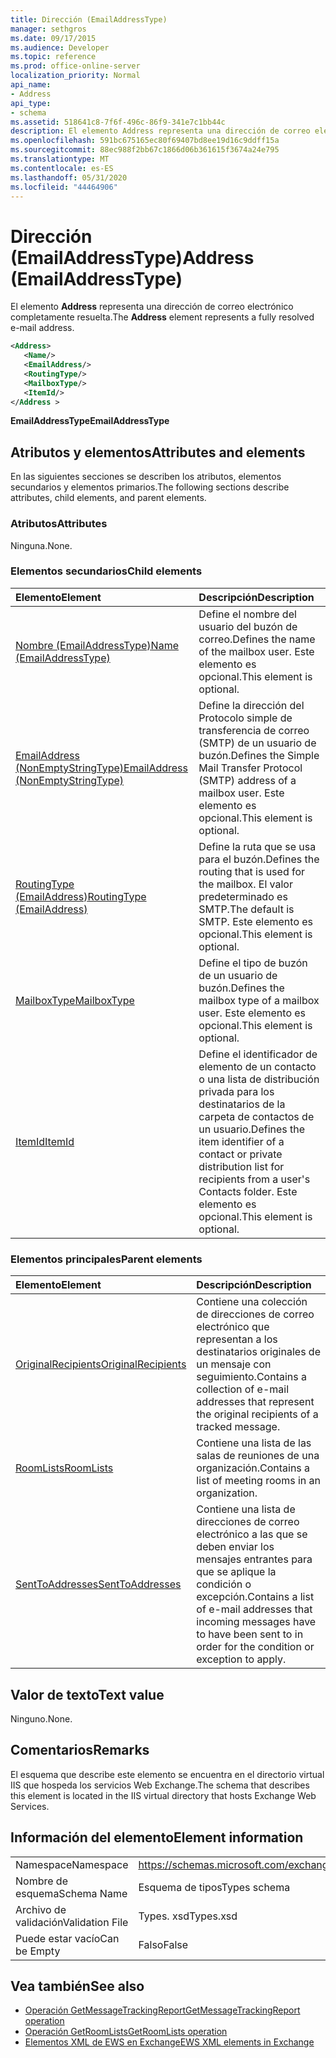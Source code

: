 ```yaml
---
title: Dirección (EmailAddressType)
manager: sethgros
ms.date: 09/17/2015
ms.audience: Developer
ms.topic: reference
ms.prod: office-online-server
localization_priority: Normal
api_name:
- Address
api_type:
- schema
ms.assetid: 518641c8-7f6f-496c-86f9-341e7c1bb44c
description: El elemento Address representa una dirección de correo electrónico completamente resuelta.
ms.openlocfilehash: 591bc675165ec80f69407bd8ee19d16c9ddff15a
ms.sourcegitcommit: 88ec988f2bb67c1866d06b361615f3674a24e795
ms.translationtype: MT
ms.contentlocale: es-ES
ms.lasthandoff: 05/31/2020
ms.locfileid: "44464906"
---
```

# <a name="address-emailaddresstype"></a><span data-ttu-id="191d5-103">Dirección (EmailAddressType)</span><span class="sxs-lookup"><span data-stu-id="191d5-103">Address (EmailAddressType)</span></span>

<span data-ttu-id="191d5-104">El elemento **Address** representa una dirección de correo electrónico completamente resuelta.</span><span class="sxs-lookup"><span data-stu-id="191d5-104">The **Address** element represents a fully resolved e-mail address.</span></span> 
  
```XML
<Address>
   <Name/>
   <EmailAddress/>
   <RoutingType/>
   <MailboxType/>
   <ItemId/>
</Address >
```

 <span data-ttu-id="191d5-105">**EmailAddressType**</span><span class="sxs-lookup"><span data-stu-id="191d5-105">**EmailAddressType**</span></span>
## <a name="attributes-and-elements"></a><span data-ttu-id="191d5-106">Atributos y elementos</span><span class="sxs-lookup"><span data-stu-id="191d5-106">Attributes and elements</span></span>

<span data-ttu-id="191d5-107">En las siguientes secciones se describen los atributos, elementos secundarios y elementos primarios.</span><span class="sxs-lookup"><span data-stu-id="191d5-107">The following sections describe attributes, child elements, and parent elements.</span></span>
  
### <a name="attributes"></a><span data-ttu-id="191d5-108">Atributos</span><span class="sxs-lookup"><span data-stu-id="191d5-108">Attributes</span></span>

<span data-ttu-id="191d5-109">Ninguna.</span><span class="sxs-lookup"><span data-stu-id="191d5-109">None.</span></span>
  
### <a name="child-elements"></a><span data-ttu-id="191d5-110">Elementos secundarios</span><span class="sxs-lookup"><span data-stu-id="191d5-110">Child elements</span></span>

|<span data-ttu-id="191d5-111">**Elemento**</span><span class="sxs-lookup"><span data-stu-id="191d5-111">**Element**</span></span>|<span data-ttu-id="191d5-112">**Descripción**</span><span class="sxs-lookup"><span data-stu-id="191d5-112">**Description**</span></span>|
|:-----|:-----|
|[<span data-ttu-id="191d5-113">Nombre (EmailAddressType)</span><span class="sxs-lookup"><span data-stu-id="191d5-113">Name (EmailAddressType)</span></span>](name-emailaddresstype.md) <br/> |<span data-ttu-id="191d5-114">Define el nombre del usuario del buzón de correo.</span><span class="sxs-lookup"><span data-stu-id="191d5-114">Defines the name of the mailbox user.</span></span> <span data-ttu-id="191d5-115">Este elemento es opcional.</span><span class="sxs-lookup"><span data-stu-id="191d5-115">This element is optional.</span></span>  <br/> |
|[<span data-ttu-id="191d5-116">EmailAddress (NonEmptyStringType)</span><span class="sxs-lookup"><span data-stu-id="191d5-116">EmailAddress (NonEmptyStringType)</span></span>](emailaddress-nonemptystringtype.md) <br/> |<span data-ttu-id="191d5-117">Define la dirección del Protocolo simple de transferencia de correo (SMTP) de un usuario de buzón.</span><span class="sxs-lookup"><span data-stu-id="191d5-117">Defines the Simple Mail Transfer Protocol (SMTP) address of a mailbox user.</span></span> <span data-ttu-id="191d5-118">Este elemento es opcional.</span><span class="sxs-lookup"><span data-stu-id="191d5-118">This element is optional.</span></span>  <br/> |
|[<span data-ttu-id="191d5-119">RoutingType (EmailAddress)</span><span class="sxs-lookup"><span data-stu-id="191d5-119">RoutingType (EmailAddress)</span></span>](routingtype-emailaddress.md) <br/> |<span data-ttu-id="191d5-120">Define la ruta que se usa para el buzón.</span><span class="sxs-lookup"><span data-stu-id="191d5-120">Defines the routing that is used for the mailbox.</span></span> <span data-ttu-id="191d5-121">El valor predeterminado es SMTP.</span><span class="sxs-lookup"><span data-stu-id="191d5-121">The default is SMTP.</span></span> <span data-ttu-id="191d5-122">Este elemento es opcional.</span><span class="sxs-lookup"><span data-stu-id="191d5-122">This element is optional.</span></span>  <br/> |
|[<span data-ttu-id="191d5-123">MailboxType</span><span class="sxs-lookup"><span data-stu-id="191d5-123">MailboxType</span></span>](mailboxtype.md) <br/> |<span data-ttu-id="191d5-124">Define el tipo de buzón de un usuario de buzón.</span><span class="sxs-lookup"><span data-stu-id="191d5-124">Defines the mailbox type of a mailbox user.</span></span> <span data-ttu-id="191d5-125">Este elemento es opcional.</span><span class="sxs-lookup"><span data-stu-id="191d5-125">This element is optional.</span></span>  <br/> |
|[<span data-ttu-id="191d5-126">ItemId</span><span class="sxs-lookup"><span data-stu-id="191d5-126">ItemId</span></span>](itemid.md) <br/> |<span data-ttu-id="191d5-127">Define el identificador de elemento de un contacto o una lista de distribución privada para los destinatarios de la carpeta de contactos de un usuario.</span><span class="sxs-lookup"><span data-stu-id="191d5-127">Defines the item identifier of a contact or private distribution list for recipients from a user's Contacts folder.</span></span> <span data-ttu-id="191d5-128">Este elemento es opcional.</span><span class="sxs-lookup"><span data-stu-id="191d5-128">This element is optional.</span></span>  <br/> |
   
### <a name="parent-elements"></a><span data-ttu-id="191d5-129">Elementos principales</span><span class="sxs-lookup"><span data-stu-id="191d5-129">Parent elements</span></span>

|<span data-ttu-id="191d5-130">**Elemento**</span><span class="sxs-lookup"><span data-stu-id="191d5-130">**Element**</span></span>|<span data-ttu-id="191d5-131">**Descripción**</span><span class="sxs-lookup"><span data-stu-id="191d5-131">**Description**</span></span>|
|:-----|:-----|
|[<span data-ttu-id="191d5-132">OriginalRecipients</span><span class="sxs-lookup"><span data-stu-id="191d5-132">OriginalRecipients</span></span>](originalrecipients.md) <br/> |<span data-ttu-id="191d5-133">Contiene una colección de direcciones de correo electrónico que representan a los destinatarios originales de un mensaje con seguimiento.</span><span class="sxs-lookup"><span data-stu-id="191d5-133">Contains a collection of e-mail addresses that represent the original recipients of a tracked message.</span></span>  <br/> |
|[<span data-ttu-id="191d5-134">RoomLists</span><span class="sxs-lookup"><span data-stu-id="191d5-134">RoomLists</span></span>](roomlists.md) <br/> |<span data-ttu-id="191d5-135">Contiene una lista de las salas de reuniones de una organización.</span><span class="sxs-lookup"><span data-stu-id="191d5-135">Contains a list of meeting rooms in an organization.</span></span>  <br/> |
|[<span data-ttu-id="191d5-136">SentToAddresses</span><span class="sxs-lookup"><span data-stu-id="191d5-136">SentToAddresses</span></span>](senttoaddresses.md) <br/> |<span data-ttu-id="191d5-137">Contiene una lista de direcciones de correo electrónico a las que se deben enviar los mensajes entrantes para que se aplique la condición o excepción.</span><span class="sxs-lookup"><span data-stu-id="191d5-137">Contains a list of e-mail addresses that incoming messages have to have been sent to in order for the condition or exception to apply.</span></span>  <br/> |
   
## <a name="text-value"></a><span data-ttu-id="191d5-138">Valor de texto</span><span class="sxs-lookup"><span data-stu-id="191d5-138">Text value</span></span>

<span data-ttu-id="191d5-139">Ninguno.</span><span class="sxs-lookup"><span data-stu-id="191d5-139">None.</span></span>
  
## <a name="remarks"></a><span data-ttu-id="191d5-140">Comentarios</span><span class="sxs-lookup"><span data-stu-id="191d5-140">Remarks</span></span>

<span data-ttu-id="191d5-141">El esquema que describe este elemento se encuentra en el directorio virtual IIS que hospeda los servicios Web Exchange.</span><span class="sxs-lookup"><span data-stu-id="191d5-141">The schema that describes this element is located in the IIS virtual directory that hosts Exchange Web Services.</span></span>
  
## <a name="element-information"></a><span data-ttu-id="191d5-142">Información del elemento</span><span class="sxs-lookup"><span data-stu-id="191d5-142">Element information</span></span>

|||
|:-----|:-----|
|<span data-ttu-id="191d5-143">Namespace</span><span class="sxs-lookup"><span data-stu-id="191d5-143">Namespace</span></span>  <br/> |https://schemas.microsoft.com/exchange/services/2006/types  <br/> |
|<span data-ttu-id="191d5-144">Nombre de esquema</span><span class="sxs-lookup"><span data-stu-id="191d5-144">Schema Name</span></span>  <br/> |<span data-ttu-id="191d5-145">Esquema de tipos</span><span class="sxs-lookup"><span data-stu-id="191d5-145">Types schema</span></span>  <br/> |
|<span data-ttu-id="191d5-146">Archivo de validación</span><span class="sxs-lookup"><span data-stu-id="191d5-146">Validation File</span></span>  <br/> |<span data-ttu-id="191d5-147">Types. xsd</span><span class="sxs-lookup"><span data-stu-id="191d5-147">Types.xsd</span></span>  <br/> |
|<span data-ttu-id="191d5-148">Puede estar vacío</span><span class="sxs-lookup"><span data-stu-id="191d5-148">Can be Empty</span></span>  <br/> |<span data-ttu-id="191d5-149">Falso</span><span class="sxs-lookup"><span data-stu-id="191d5-149">False</span></span>  <br/> |
   
## <a name="see-also"></a><span data-ttu-id="191d5-150">Vea también</span><span class="sxs-lookup"><span data-stu-id="191d5-150">See also</span></span>

- [<span data-ttu-id="191d5-151">Operación GetMessageTrackingReport</span><span class="sxs-lookup"><span data-stu-id="191d5-151">GetMessageTrackingReport operation</span></span>](getmessagetrackingreport-operation.md) 
- [<span data-ttu-id="191d5-152">Operación GetRoomLists</span><span class="sxs-lookup"><span data-stu-id="191d5-152">GetRoomLists operation</span></span>](getroomlists-operation.md)
- [<span data-ttu-id="191d5-153">Elementos XML de EWS en Exchange</span><span class="sxs-lookup"><span data-stu-id="191d5-153">EWS XML elements in Exchange</span></span>](ews-xml-elements-in-exchange.md)

